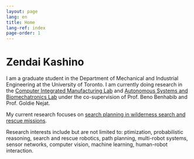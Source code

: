 ```yaml
---
layout: page
lang: en
title: Home 
lang-ref: index
page-order: 1
---
```


# Zendai Kashino

I am a graduate student in the Department of Mechanical and Industrial Engineering at the University of Toronto. I am currently doing research in the [Computer Integrated Manufacturing Lab](https://cimlab.mie.utoronto.ca/) and [Autonomous Systems and Biomechatronics Lab](http://asblab.mie.utoronto.ca/) under the co-supervision of Prof. Beno Benhabib and Prof. Goldie Nejat. 

My current research focuses on [search planning in wilderness search and rescue missions](../AutonomousWiSAR).

Research interests include but are not limited to: ptimization, probabilistic reasoning, search and rescue robotics, path planning, multi-robot systems, sensor networks, computer vision, machine learning, human-robot interaction.